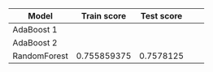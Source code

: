 | Model      | Train score | Test score |   |   |
|------------|-------------|------------|---|---|
| AdaBoost 1 |             |            |   |   |
| AdaBoost 2 |             |            |   |   |
|RandomForest| 0.755859375 | 0.7578125  |   |   |
